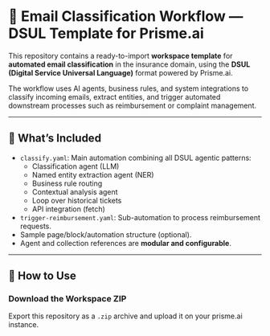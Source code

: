# 📩 Email Classification Workflow — DSUL Template for Prisme.ai

This repository contains a ready-to-import **workspace template** for **automated email classification** in the insurance domain, using the **DSUL (Digital Service Universal Language)** format powered by Prisme.ai.

The workflow uses AI agents, business rules, and system integrations to classify incoming emails, extract entities, and trigger automated downstream processes such as reimbursement or complaint management.

---

## 🧩 What’s Included

- `classify.yaml`: Main automation combining all DSUL agentic patterns:
  - Classification agent (LLM)
  - Named entity extraction agent (NER)
  - Business rule routing
  - Contextual analysis agent
  - Loop over historical tickets
  - API integration (fetch)
- `trigger-reimbursement.yaml`: Sub-automation to process reimbursement requests.
- Sample page/block/automation structure (optional).
- Agent and collection references are **modular and configurable**.

---

## 🚀 How to Use

### **Download the Workspace ZIP**

Export this repository as a `.zip` archive and upload it on your prisme.ai instance.
